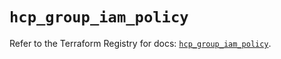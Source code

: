 # `hcp_group_iam_policy`

Refer to the Terraform Registry for docs: [`hcp_group_iam_policy`](https://registry.terraform.io/providers/hashicorp/hcp/0.94.0/docs/resources/group_iam_policy).
